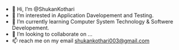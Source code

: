 - 👋 Hi, I’m @ShukanKothari
- 👀 I’m interested in Application Davelopement and Testing.
- 🌱 I’m currently learning Computer System Technology & Softwere Developement.
- 💞️ I’m looking to collaborate on ...
- 📫 reach me on my email shukankothari003@gmail.com 

<!---
ShukanKothari/ShukanKothari is a ✨ special ✨ repository because its `README.md` (this file) appears on your GitHub profile.
You can click the Preview link to take a look at your changes.
--->

